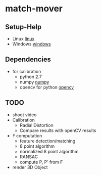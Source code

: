 match-mover
===========
Setup-Help
----------
   - Linux [linux]
   - Windows [windows]


Dependencies
------------

   - for calibration
      - python 2.7
      - numpy [numpy]
      - opencv for python [opencv]

TODO
------------
   - shoot video
   - Calibration
      - Radial Distortion
      - Compare results with openCV results
   - F computation
      - feature detection/matching
      - 8 point algorithm
      - normalized 8 point algorithm
      - RANSAC
      - compute P, P' from F
   - render 3D Object


  [numpy]: http://sourceforge.net/projects/numpy/files/
  [opencv]: http://sourceforge.net/projects/opencvlibrary/
  [linux]: http://www.neuroforge.co.uk/index.php/getting-started-with-python-a-opencv
  [windows]: http://opencvpython.blogspot.co.at/2012/05/install-opencv-in-windows-for-python.html

